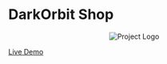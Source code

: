 # DarkOrbit Shop
<p align="center">
  <img src="https://media.discordapp.net/attachments/339601891992535041/1148062437766086786/image.png" alt="Project Logo">
</p>
<a href="https://raw.githack.com/AlperenAKKAYA05/darkorbitshop/main/index.html">
  Live Demo
</a>
